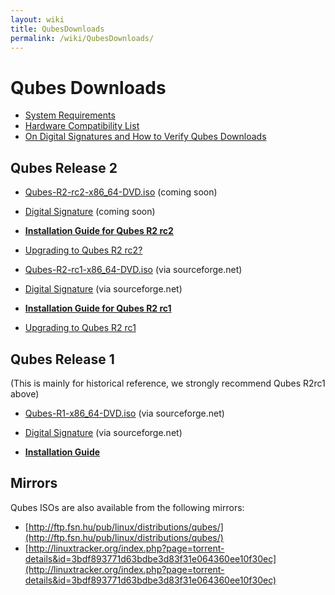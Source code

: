 ```yaml
---
layout: wiki
title: QubesDownloads
permalink: /wiki/QubesDownloads/
---
```


Qubes Downloads
===============

-   [System Requirements](/wiki/SystemRequirements)
-   [Hardware Compatibility List](/wiki/HCL)
-   [On Digital Signatures and How to Verify Qubes Downloads](/wiki/VerifyingSignatures)

Qubes Release 2
---------------

-   [​Qubes-R2-rc2-x86\_64-DVD.iso](http://) (coming soon)
-   [​Digital Signature](http://) (coming soon)

-   **[Installation Guide for Qubes R2 rc2](/wiki/InstallationGuideR2rc2)**
-   [Upgrading to Qubes R2 rc2?](/wiki/UpgradeToR2rc2)

-   [​Qubes-R2-rc1-x86\_64-DVD.iso](http://sourceforge.net/projects/qubesos/files/Qubes-R2-rc1-x86_64-DVD.iso/download) (via sourceforge.net)
-   [​Digital Signature](http://sourceforge.net/projects/qubesos/files/Qubes-R2-rc1-x86_64-DVD.iso.asc/download) (via sourceforge.net)

-   **[Installation Guide for Qubes R2 rc1](/wiki/InstallationGuideR2rc1)**
-   [Upgrading to Qubes R2 rc1](/wiki/UpgradeToR2rc1)

Qubes Release 1
---------------

(This is mainly for historical reference, we strongly recommend Qubes R2rc1 above)

-   [​Qubes-R1-x86\_64-DVD.iso](http://sourceforge.net/projects/qubesos/files/Qubes-R1-x86_64-DVD.iso/download) (via sourceforge.net)
-   [​Digital Signature](http://sourceforge.net/projects/qubesos/files/Qubes-R1-x86_64-DVD.iso.asc/download) (via sourceforge.net)

-   **[Installation Guide](/wiki/InstallationGuide)**

Mirrors
-------

Qubes ISOs are also available from the following mirrors:

-   [​http://ftp.fsn.hu/pub/linux/distributions/qubes/](http://ftp.fsn.hu/pub/linux/distributions/qubes/)
-   [​http://linuxtracker.org/index.php?page=torrent-details&id=3bdf893771d63bdbe3d83f31e064360ee10f30ec](http://linuxtracker.org/index.php?page=torrent-details&id=3bdf893771d63bdbe3d83f31e064360ee10f30ec)

